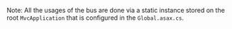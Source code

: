 Note: All the usages of the bus are done via a static instance stored on the root `MvcApplication` that is configured in the `Global.asax.cs`.
